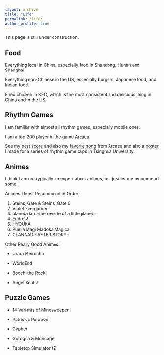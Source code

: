 ```yaml
---
layout: archive
title: "Life"
permalink: /life/
author_profile: true
---
```


This page is still under construction.

## Food

Everything local in China, especially food in Shandong, Hunan and Shanghai.

Everything non-Chinese in the US, especially burgers, Japanese food, and Indian food.

Fried chicken in KFC, which is the most consistent and delicious thing in China and in the US.

## Rhythm Games

I am familiar with almost all rhythm games, especially mobile ones.

I am a top-200 player in the game [Arcaea](https://arcaea.lowiro.com/).

See my [best score](/../images/testify.jpg) and also my [favorite song](/../images/corps.jpg) from Arcaea and also a [poster](/../images/tusile.pdf) I made for a series of rhythm game cups in Tsinghua University.

## Animes

I think I am not typically an expert about animes, but just let me recommend some.

Animes I Most Recommend in Order:

1. Steins; Gate & Steins; Gate 0
2. Violet Evergarden
3. planetarian ~the reverie of a little planet~
4. Endro~!
5. HYOUKA
6. Puella Magi Madoka Magica
7. CLANNAD ~AFTER STORY~

Other Really Good Animes:

+ Urara Meirocho

+ WorldEnd

+ Bocchi the Rock!

+ Angel Beats!

## Puzzle Games

- 14 Variants of Minesweeper

+ Patrick's Parabox

+ Cypher

+ Gorogoa & Moncage

+ Tabletop Simulator (?)